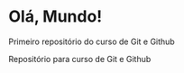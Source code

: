 # Olá, Mundo!
 Primeiro repositório do curso de Git e Github

Repositório para curso de Git e Github